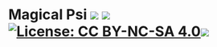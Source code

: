 # Magical Psi [![](http://cf.way2muchnoise.eu/versions/magical-psi-redux.svg)](https://www.curseforge.com/minecraft/mc-mods/magical-psi-redux) [![](http://cf.way2muchnoise.eu/short_magical-psi-redux_downloads.svg)](https://www.curseforge.com/minecraft/mc-mods/magical-psi-redux/files) [![License: CC BY-NC-SA 4.0](https://img.shields.io/badge/License-CC%20BY--NC--SA%204.0-lightgrey.svg?&style=flat-square)](https://creativecommons.org/licenses/by-nc-sa/4.0/)[![](https://img.shields.io/discord/500852157503766538.svg?color=green&label=Discord&style=flat-square)](https://discord.gg/JWgrdwt)

